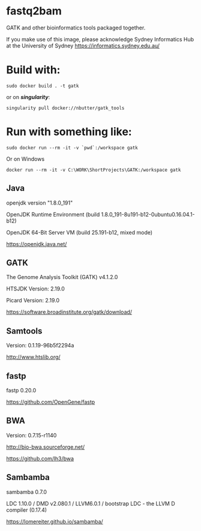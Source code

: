 # fastq2bam
GATK and other bioinformatics tools packaged together.

If you make use of this image, please acknowledge 
Sydney Informatics Hub at the University of Sydney https://informatics.sydney.edu.au/

# Build with:

```sudo docker build . -t gatk```

or on ***singularity***:

```singularity pull docker://nbutter/gatk_tools```

# Run with something like:

```sudo docker run --rm -it -v `pwd`:/workspace gatk```

Or on Windows

```docker run --rm -it -v C:\WORK\ShortProjects\GATK:/workspace gatk ```


## Java 
openjdk version "1.8.0_191"

OpenJDK Runtime Environment (build 1.8.0_191-8u191-b12-0ubuntu0.16.04.1-b12)

OpenJDK 64-Bit Server VM (build 25.191-b12, mixed mode)  

https://openjdk.java.net/

## GATK
The Genome Analysis Toolkit (GATK) v4.1.2.0

HTSJDK Version: 2.19.0 

Picard Version: 2.19.0

https://software.broadinstitute.org/gatk/download/

## Samtools
Version: 0.1.19-96b5f2294a

http://www.htslib.org/

## fastp
fastp 0.20.0 

https://github.com/OpenGene/fastp

## BWA
Version: 0.7.15-r1140 

http://bio-bwa.sourceforge.net/

https://github.com/lh3/bwa

## Sambamba
sambamba 0.7.0 

LDC 1.10.0 / DMD v2.080.1 / LLVM6.0.1 / bootstrap LDC - the LLVM D compiler (0.17.4)

https://lomereiter.github.io/sambamba/
